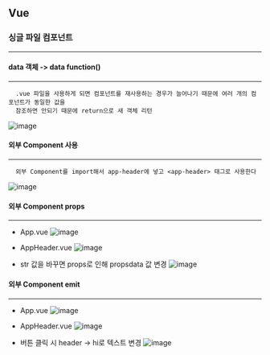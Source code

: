 ## Vue

### 싱글 파일 컴포넌트
---
  
  #### data 객체 -> data function()
  ---
  ```
    .vue 파일을 사용하게 되면 컴포넌트를 재사용하는 경우가 늘어나기 때문에 여러 개의 컴포넌트가 동일한 값을 
    참조하면 안되기 때문에 return으로 새 객체 리턴
  ```
  ![image](https://user-images.githubusercontent.com/76584547/138279955-f9a663e4-e0b9-4b71-9624-d005d43b9121.png)

  
  #### 외부 Component 사용 
  ---  
  ```
    외부 Component를 import해서 app-header에 넣고 <app-header> 태그로 사용한다
  ```
  ![image](https://user-images.githubusercontent.com/76584547/138281175-4a1a35da-d35f-4f2d-adb4-4ede3a267227.png)

  
  #### 외부 Component props
  ---
  + App.vue
  ![image](https://user-images.githubusercontent.com/76584547/138284503-8fed9a97-4255-42a0-a3e6-3462ef6c7cb5.png)

  + AppHeader.vue
  ![image](https://user-images.githubusercontent.com/76584547/138284583-31ed9029-61df-46ca-873b-7e58c40d2771.png)

  + str 값을 바꾸면 props로 인해 propsdata 값 변경
  ![image](https://user-images.githubusercontent.com/76584547/138284724-9a5a7cf1-e2c5-41da-a853-0539cbfa0062.png)


  #### 외부 Component emit
  ---
  + App.vue
  ![image](https://user-images.githubusercontent.com/76584547/138285070-abaabb2a-65eb-47fa-9209-a5b19501b448.png)

  + AppHeader.vue
  ![image](https://user-images.githubusercontent.com/76584547/138284915-1b844387-0096-4340-8e95-84e4144b46e1.png)

  + 버튼 클릭 시 header -> hi로 텍스트 변경
  ![image](https://user-images.githubusercontent.com/76584547/138285154-164f1d18-8614-4d06-8292-9fa5aab77d7a.png)


